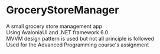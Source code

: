 # GroceryStoreManager
A small grocery store management app\
Using AvaloniaUI and .NET framework 6.0\
MVVM design pattern is used but not all principle is followed\
Used for the Advanced Programming course's assignment
